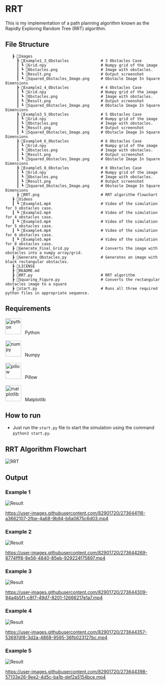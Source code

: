 # RRT

This is my implementation of a path planning algorithm known as the Rapidly Exploring Random Tree (RRT) algorithm.

## File Structure

```
   ┣ 📂Images
     ┣ 📂Example1_3_Obstacles              # 3 Obstacles Case
     ┃ ┗ 📜Grid.npy                        # Numpy grid of the image
     ┃ ┗ 📜Obstacles.png                   # Image with obstacles. 
     ┃ ┗ 📜Result.png                      # Output screenshot
     ┃ ┗ 📜Squared_Obstacles_Image.png     # Obstacle Image In Square Dimensions
     ┣ 📂Example2_4_Obstacles              # 4 Obstacles Case
     ┃ ┗ 📜Grid.npy                        # Numpy grid of the image
     ┃ ┗ 📜Obstacles.png                   # Image with obstacles. 
     ┃ ┗ 📜Result.png                      # Output screenshot
     ┃ ┗ 📜Squared_Obstacles_Image.png     # Obstacle Image In Square Dimensions
     ┣ 📂Example3_5_Obstacles              # 5 Obstacles Case
     ┃ ┗ 📜Grid.npy                        # Numpy grid of the image
     ┃ ┗ 📜Obstacles.png                   # Image with obstacles. 
     ┃ ┗ 📜Result.png                      # Output screenshot
     ┃ ┗ 📜Squared_Obstacles_Image.png     # Obstacle Image In Square Dimensions
     ┣ 📂Example4_6_Obstacles              # 6 Obstacles Case
     ┃ ┗ 📜Grid.npy                        # Numpy grid of the image
     ┃ ┗ 📜Obstacles.png                   # Image with obstacles. 
     ┃ ┗ 📜Result.png                      # Output screenshot
     ┃ ┗ 📜Squared_Obstacles_Image.png     # Obstacle Image In Square Dimensions
     ┣ 📂Example5_8_Obstacles              # 8 Obstacles Case
     ┃ ┗ 📜Grid.npy                        # Numpy grid of the image
     ┃ ┗ 📜Obstacles.png                   # Image with obstacles. 
     ┃ ┗ 📜Result.png                      # Output screenshot
     ┃ ┗ 📜Squared_Obstacles_Image.png     # Obstacle Image In Square Dimensions
     ┣ 📜RRT.png                           # RRT algorithm flowchart
   ┣ 📂Videos
   ┃ ┗ 📜Example1.mp4                      # Video of the simulation for 3 obstacles case.
   ┃ ┗ 📜Example2.mp4                      # Video of the simulation for 4 obstacles case.
   ┃ ┗ 📜Example3.mp4                      # Video of the simulation for 5 obstacles case.
   ┃ ┗ 📜Example4.mp4                      # Video of the simulation for 6 obstacles case.
   ┃ ┗ 📜Example5.mp4                      # Video of the simulation for 8 obstacles case.                 
   ┣ 📜Generate_Final_Grid.py              # Converts the image with obstacles into a numpy array/grid.
   ┣ 📜Generate_Obstacles.py               # Generates an image with black rectangular obstacles.                    
   ┣ 📜LICENSE
   ┣ 📜README.md
   ┣ 📜RRT.py                              # RRT algorithm
   ┣ 📜Squaring_Figure.py                  # Converts the rectangular obstacles image to a square
   ┣ 📜start.py                            # Runs all three required python files in appropriate sequence. 
```

## Requirements
<p>
<image src="https://user-images.githubusercontent.com/82901720/212160658-6f195834-8872-4203-85ce-061a18272f86.svg" width=50 title="python"> &nbsp; Python <br> <br>
<image src="https://user-images.githubusercontent.com/50221806/86498201-a8bd8680-bd39-11ea-9d08-66b610a8dc01.png" width=50 title="numpy"> &nbsp; Numpy <br> <br>
<image src="https://tse3.mm.bing.net/th?id=OIP.PLA7xUWKJtFAZzQz9rzC1wHaDt&pid=Api&P=0&h=180" width=50 title="pillow"> &nbsp; Pillow <br> <br>
<image src="https://www.fireblazeaischool.in/blogs/wp-content/uploads/2020/06/matplotlib1.jpg" width=50 title="matplotlib"> &nbsp; Matplotlib <br>
</p>

## How to run
- Just run the `start.py` file to start the simulation using the command `python3 start.py`.

## RRT Algorithm Flowchart

![RRT](https://user-images.githubusercontent.com/82901720/269403165-29186ec5-657f-43bd-9f65-e088ccafba04.png)

## Output

### Example 1
![Result](https://user-images.githubusercontent.com/82901720/268761840-febe97e2-fe19-4f06-b96c-b62c020e7853.png)

https://user-images.githubusercontent.com/82901720/273644116-a3662107-2fbe-4a68-9b94-b6a0875c6d03.mp4

### Example 2
![Result](https://user-images.githubusercontent.com/82901720/268761861-ac79028f-3492-4102-b469-1443e6dfebda.png)

https://user-images.githubusercontent.com/82901720/273644269-8774fff8-8e56-4840-85eb-929224f75897.mp4

### Example 3
![Result](https://user-images.githubusercontent.com/82901720/268761922-83f3bc2f-128e-4c72-a075-e124f7aa28f9.png)

https://user-images.githubusercontent.com/82901720/273644309-94a4b5f1-c8f7-49d7-8201-12666217e1a7.mp4

### Example 4
![Result](https://user-images.githubusercontent.com/82901720/268761937-5da00a10-f929-4f06-bc7b-71b5aa8fcd96.png)

https://user-images.githubusercontent.com/82901720/273644357-53697df8-3d2a-4868-9595-36fb023127bc.mp4

### Example 5
![Result](https://user-images.githubusercontent.com/82901720/268761949-6f830025-08aa-44d0-9d01-5e05a4ed4e79.png)

https://user-images.githubusercontent.com/82901720/273644398-57133e26-9ee2-4d5c-ba1b-def2a5154bce.mp4






